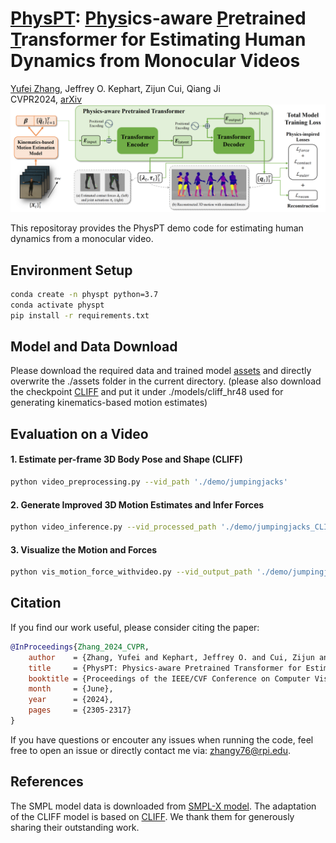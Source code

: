# **<ins>PhysPT</ins>: <ins>Phys</ins>ics-aware <ins>P</ins>retrained <ins>T</ins>ransformer for Estimating Human Dynamics from Monocular Videos** <br />
  [Yufei Zhang](https://zhangy76.github.io/), Jeffrey O. Kephart, Zijun Cui, Qiang Ji <br /> 
  CVPR2024, [arXiv](https://arxiv.org/abs/2404.04430) <br />
![](method.png)


This repositoray provides the PhysPT demo code for estimating human dynamics from a monocular video. 


## Environment Setup
```bash
conda create -n physpt python=3.7
conda activate physpt
pip install -r requirements.txt
```

## Model and Data Download
Please download the required data and trained model [assets](https://www.dropbox.com/scl/fo/x9yor045ztrcv6rav4pz2/AMDO2krghJF_spnxNc5d9nE?rlkey=epj0vkwoafyp48rz7lp5im1o0&dl=0) and directly overwrite the ./assets folder in the current directory. (please also download the checkpoint [CLIFF](https://www.dropbox.com/scl/fi/1zyefhokc2seull2un8bt/hr48-PA43.0_MJE69.0_MVE81.2_3dpw.pt?rlkey=0hidvwxdi7g7770it04ncalyh&dl=0) and put it under ./models/cliff_hr48 used for generating kinematics-based motion estimates)


## Evaluation on a Video
#### 1. Estimate per-frame 3D Body Pose and Shape (CLIFF)
```bash
python video_preprocessing.py --vid_path './demo/jumpingjacks'
```
#### 2. Generate Improved 3D Motion Estimates and Infer Forces
```bash
python video_inference.py --vid_processed_path './demo/jumpingjacks_CLIFF.json'
```
#### 3. Visualize the Motion and Forces 
```bash
python vis_motion_force_withvideo.py --vid_output_path './demo/jumpingjacks_output.npz'
```


## Citation
If you find our work useful, please consider citing the paper:
```bibtex
@InProceedings{Zhang_2024_CVPR,
    author    = {Zhang, Yufei and Kephart, Jeffrey O. and Cui, Zijun and Ji, Qiang},
    title     = {PhysPT: Physics-aware Pretrained Transformer for Estimating Human Dynamics from Monocular Videos},
    booktitle = {Proceedings of the IEEE/CVF Conference on Computer Vision and Pattern Recognition (CVPR)},
    month     = {June},
    year      = {2024},
    pages     = {2305-2317}
}
```

If you have questions or encouter any issues when running the code, feel free to open an issue or directly contact me via: zhangy76@rpi.edu.

## References
The SMPL model data is downloaded from [SMPL-X model](https://github.com/vchoutas/smplx). The adaptation of the CLIFF model is based on [CLIFF](https://github.com/haofanwang/CLIFF). We thank them for generously sharing their outstanding work.
